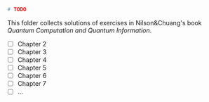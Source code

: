 ```python
# TODO
```

This folder collects solutions of exercises in Nilson&Chuang's book *Quantum Computation and Quantum Information*.

- [ ] Chapter 2
- [ ] Chapter 3
- [ ] Chapter 4
- [ ] Chapter 5
- [ ] Chapter 6
- [ ] Chapter 7
- [ ] ...